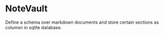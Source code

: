 # NoteVault

Define a schema over markdown documents and store certain sections as columsn in sqlite database.
